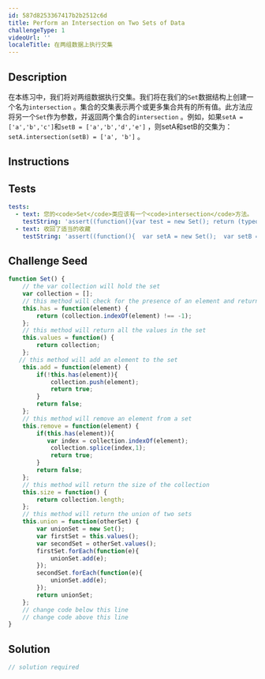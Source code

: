 ```yaml
---
id: 587d8253367417b2b2512c6d
title: Perform an Intersection on Two Sets of Data
challengeType: 1
videoUrl: ''
localeTitle: 在两组数据上执行交集
---
```


## Description
<section id="description">在本练习中，我们将对两组数据执行交集。我们将在我们的<code>Set</code>数据结构上创建一个名为<code>intersection</code> 。集合的交集表示两个或更多集合共有的所有值。此方法应将另一个<code>Set</code>作为参数，并返回两个集合的<code>intersection</code> 。例如，如果<code>setA = [&#39;a&#39;,&#39;b&#39;,&#39;c&#39;]</code>和<code>setB = [&#39;a&#39;,&#39;b&#39;,&#39;d&#39;,&#39;e&#39;]</code> ，则setA和setB的交集为： <code>setA.intersection(setB) = [&#39;a&#39;, &#39;b&#39;]</code> 。 </section>

## Instructions
<section id="instructions">
</section>

## Tests
<section id='tests'>

```yml
tests:
  - text: 您的<code>Set</code>类应该有一个<code>intersection</code>方法。
    testString: 'assert((function(){var test = new Set(); return (typeof test.intersection === "function")})(), "Your <code>Set</code> class should have a <code>intersection</code> method.");'
  - text: 收回了适当的收藏
    testString: 'assert((function(){  var setA = new Set();  var setB = new Set();  setA.add("a");  setA.add("b");  setA.add("c");  setB.add("c");  setB.add("d");  var intersectionSetAB = setA.intersection(setB); return (intersectionSetAB.size() === 1 && intersectionSetAB.values()[0] === "c")})(), "The expected collection was not returned");'

```

</section>

## Challenge Seed
<section id='challengeSeed'>

<div id='js-seed'>

```js
function Set() {
    // the var collection will hold the set
    var collection = [];
    // this method will check for the presence of an element and return true or false
    this.has = function(element) {
        return (collection.indexOf(element) !== -1);
    };
    // this method will return all the values in the set
    this.values = function() {
        return collection;
    };
   // this method will add an element to the set
    this.add = function(element) {
        if(!this.has(element)){
            collection.push(element);
            return true;
        }
        return false;
    };
    // this method will remove an element from a set
    this.remove = function(element) {
        if(this.has(element)){
           var index = collection.indexOf(element);
            collection.splice(index,1);
            return true;
        }
        return false;
    };
    // this method will return the size of the collection
    this.size = function() {
        return collection.length;
    };
    // this method will return the union of two sets
    this.union = function(otherSet) {
        var unionSet = new Set();
        var firstSet = this.values();
        var secondSet = otherSet.values();
        firstSet.forEach(function(e){
            unionSet.add(e);
        });
        secondSet.forEach(function(e){
            unionSet.add(e);
        });
        return unionSet;
    };
    // change code below this line
    // change code above this line
}

```

</div>



</section>

## Solution
<section id='solution'>

```js
// solution required
```
</section>
